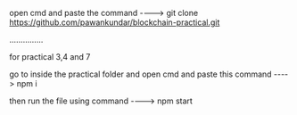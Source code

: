 open cmd and paste the command ---->  git clone https://github.com/pawankundar/blockchain-practical.git


...............




for practical 3,4 and 7

go to inside  the practical folder and open cmd and paste this command ----> npm i

then run the file using command ----> npm start
